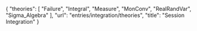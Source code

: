 {
    "theories": [
        "Failure",
        "Integral",
        "Measure",
        "MonConv",
        "RealRandVar",
        "Sigma_Algebra"
    ],
    "url": "entries/integration/theories",
    "title": "Session Integration"
}